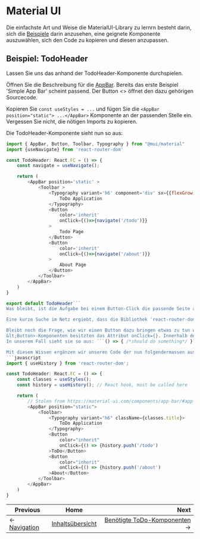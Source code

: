 # Material UI
Die einfachste Art und Weise die MaterialUI-Library zu lernrn besteht darin, sich die [Beispiele](https://material-ui.com/getting-started/usage/) darin anzusehen, eine geignete Komponente auszuwählen, sich den Code zu kopieren und diesen anzupassen.

## Beispiel: TodoHeader
Lassen Sie uns das anhand der TodoHeader-Komponente durchspielen.

Öffnen Sie die Beschreibung für die [AppBar](https://material-ui.com/components/app-bar/). Bereits das erste Beispiel 'Simple App Bar' scheint passend. Der Button <> öffnet den dazu gehörigen Sourcecode.

Kopieren Sie ```const useStyles = ...``` und fügen Sie die ```<AppBar position="static"> ...</AppBar>``` Komponente an der passenden Stelle ein.
Vergessen Sie nicht, die nötigen Imports zu kopieren.

Die TodoHeader-Komponente sieht nun so aus:
```javascript
import { AppBar, Button, Toolbar, Typography } from "@mui/material"
import {useNavigate} from 'react-router-dom'

const TodoHeader: React.FC = () => {
    const navigate = useNavigate();

    return (
        <AppBar position='static' >
            <Toolbar >
                <Typography variant='h6' component='div' sx={{flexGrow: 1}}> 
                    ToDo Application
                </Typography>
                <Button 
                    color='inherit'
                    onClick={()=>{navigate('/todo')}}
                >
                    Todo Page
                </Button>
                <Button 
                    color='inherit'
                    onClick={()=>{navigate('/about')}}
                >
                    About Page
                </Button>
            </Toolbar>
        </AppBar>
    )
}

export default TodoHeader```
Was bleibt, ist die Aufgabe bei einem Button-Click die passende Seite aufzurufen.

Eine kurze Suche im Netz ergiebt, dass die Bibliothek 'react-router-dom' die Funktion ```useHistory()``` besitzt, welche wir verwenden können um uns die Routerhistory zu besorgen und dorthin einen neuen Link zu pushen.

Bleibt noch die Frage, wie wir einen Button dazu bringen etwas zu tun wenn er geklickt wird.
&lt;Button>-Komponenten besitzten das Attribut onClick={}. Innerhalb der geschweiften Klammern muss eine Callback-Funkton angegeben werden, welche zum Zeitpunkt des Clicks ausgeführt wird.
In unserem Fall sieht sie so aus: ```() => { /*should do something*/ }```. In iherem Body können wir dann unseren Job erledigen.

Mit diesem Wissen ergänzen wir unseren Code der nun folgendermassen aussieht:
```javascript
import { useHistory } from 'react-router-dom';

const TodoHeader: React.FC = () => {
    const classes = useStyles();
    const history = useHistory(); // React hook, must be called here

    return (
        // Stolen from https://material-ui.com/components/app-bar/#app-bar
        <AppBar position="static">
            <Toolbar>
                <Typography variant="h6" className={classes.title}>
                    ToDo Application
                </Typography>
                <Button
                    color="inherit"
                    onClick={() => {history.push('/todo')
                >ToDo</Button>
                <Button
                    color="inherit"
                    onClick={() => {history.push('/about')
                >About</Button>
            </Toolbar>
        </AppBar>
    )
}
```

| Previous | Home | Next  |
| -------- |:----:| -----:|
| <- [Navigation](./navigation.md) | [Inhaltsübersicht](./setup_project.md) |  [Benötigte ToDo-Komponenten](./needed_todo_components.md) ->
